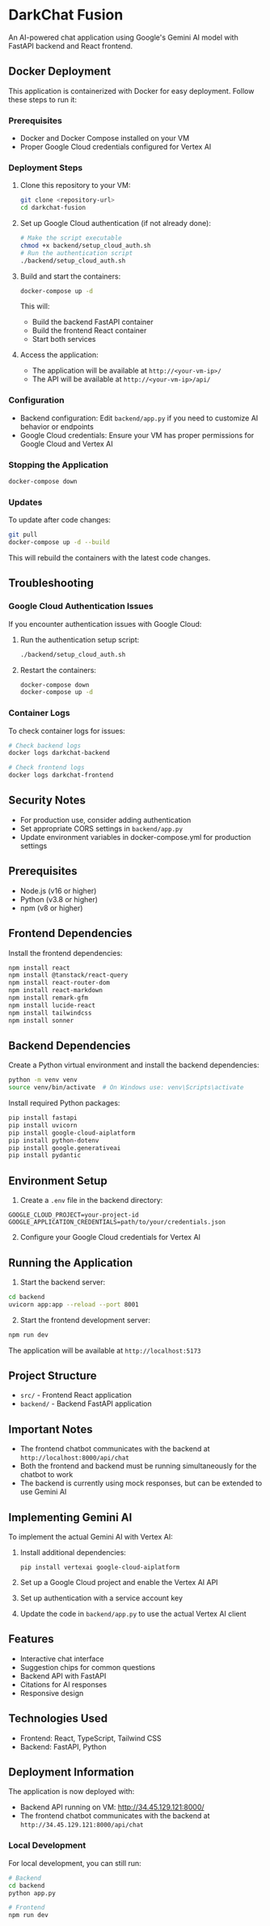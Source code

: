 # DarkChat Fusion

An AI-powered chat application using Google's Gemini AI model with FastAPI backend and React frontend.

## Docker Deployment

This application is containerized with Docker for easy deployment. Follow these steps to run it:

### Prerequisites

- Docker and Docker Compose installed on your VM
- Proper Google Cloud credentials configured for Vertex AI

### Deployment Steps

1. Clone this repository to your VM:
   ```bash
   git clone <repository-url>
   cd darkchat-fusion
   ```

2. Set up Google Cloud authentication (if not already done):
   ```bash
   # Make the script executable
   chmod +x backend/setup_cloud_auth.sh
   # Run the authentication script
   ./backend/setup_cloud_auth.sh
   ```

3. Build and start the containers:
   ```bash
   docker-compose up -d
   ```

   This will:
   - Build the backend FastAPI container
   - Build the frontend React container
   - Start both services

4. Access the application:
   - The application will be available at `http://<your-vm-ip>/`
   - The API will be available at `http://<your-vm-ip>/api/`

### Configuration

- Backend configuration: Edit `backend/app.py` if you need to customize AI behavior or endpoints
- Google Cloud credentials: Ensure your VM has proper permissions for Google Cloud and Vertex AI

### Stopping the Application

```bash
docker-compose down
```

### Updates

To update after code changes:

```bash
git pull
docker-compose up -d --build
```

This will rebuild the containers with the latest code changes.

## Troubleshooting

### Google Cloud Authentication Issues

If you encounter authentication issues with Google Cloud:

1. Run the authentication setup script:
   ```bash
   ./backend/setup_cloud_auth.sh
   ```

2. Restart the containers:
   ```bash
   docker-compose down
   docker-compose up -d
   ```

### Container Logs

To check container logs for issues:

```bash
# Check backend logs
docker logs darkchat-backend

# Check frontend logs
docker logs darkchat-frontend
```

## Security Notes

- For production use, consider adding authentication
- Set appropriate CORS settings in `backend/app.py`
- Update environment variables in docker-compose.yml for production settings

## Prerequisites

- Node.js (v16 or higher)
- Python (v3.8 or higher)
- npm (v8 or higher)

## Frontend Dependencies

Install the frontend dependencies:

```bash
npm install react
npm install @tanstack/react-query
npm install react-router-dom
npm install react-markdown
npm install remark-gfm
npm install lucide-react
npm install tailwindcss
npm install sonner
```

## Backend Dependencies

Create a Python virtual environment and install the backend dependencies:

```bash
python -m venv venv
source venv/bin/activate  # On Windows use: venv\Scripts\activate
```

Install required Python packages:

```bash
pip install fastapi
pip install uvicorn
pip install google-cloud-aiplatform
pip install python-dotenv
pip install google.generativeai
pip install pydantic
```

## Environment Setup

1. Create a `.env` file in the backend directory:

```env
GOOGLE_CLOUD_PROJECT=your-project-id
GOOGLE_APPLICATION_CREDENTIALS=path/to/your/credentials.json
```

2. Configure your Google Cloud credentials for Vertex AI

## Running the Application

1. Start the backend server:

```bash
cd backend
uvicorn app:app --reload --port 8001
```

2. Start the frontend development server:

```bash
npm run dev
```

The application will be available at `http://localhost:5173`

## Project Structure

- `src/` - Frontend React application
- `backend/` - Backend FastAPI application

## Important Notes

- The frontend chatbot communicates with the backend at `http://localhost:8000/api/chat`
- Both the frontend and backend must be running simultaneously for the chatbot to work
- The backend is currently using mock responses, but can be extended to use Gemini AI

## Implementing Gemini AI

To implement the actual Gemini AI with Vertex AI:

1. Install additional dependencies:
   ```
   pip install vertexai google-cloud-aiplatform
   ```

2. Set up a Google Cloud project and enable the Vertex AI API
3. Set up authentication with a service account key
4. Update the code in `backend/app.py` to use the actual Vertex AI client

## Features

- Interactive chat interface
- Suggestion chips for common questions
- Backend API with FastAPI
- Citations for AI responses
- Responsive design

## Technologies Used

- Frontend: React, TypeScript, Tailwind CSS
- Backend: FastAPI, Python

## Deployment Information

The application is now deployed with:
- Backend API running on VM: http://34.45.129.121:8000/
- The frontend chatbot communicates with the backend at `http://34.45.129.121:8000/api/chat`

### Local Development

For local development, you can still run:
```bash
# Backend
cd backend
python app.py

# Frontend
npm run dev
```
